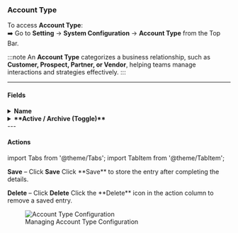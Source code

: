 ### **Account Type**

To access **Account Type**:  
➡️ Go to **Setting** → **System Configuration** → **Account Type** from the Top Bar.

:::note
An **Account Type** categorizes a business relationship, such as **Customer, Prospect, Partner, or Vendor**, helping teams manage interactions and strategies effectively.
:::

---

#### **Fields**

<details>
<summary><strong>Name</strong></summary>
<p>  
  Defines the title or label of the account type.
</p>
</details>

<details>
- <summary><strong>**Active / Archive (Toggle)**</strong></summary>
<p>
  A switch to mark an account type as:  
  - **Active** → currently in use  
  - **Archived** → inactive or no longer needed  
  </p>
  </details>
---

#### **Actions**

import Tabs from '@theme/Tabs';
import TabItem from '@theme/TabItem';

<Tabs>
  <TabItem value="save" label="💾Save" default>
    <p><strong>Save</strong> – Click <strong>Save</strong> Click **Save** to store the entry after completing the details.</p>
  </TabItem>

  <TabItem value="delete" label="🗑️Delete">
    <p><strong>Delete</strong> – Click <strong>Delete</strong> Click the **Delete** icon in the action column to remove a saved entry.</p>
  </TabItem>
</Tabs>

<figure>
  <img src="/media/image31.png" alt="Account Type Configuration" />
  <figcaption>Managing Account Type Configuration</figcaption>
</figure>
